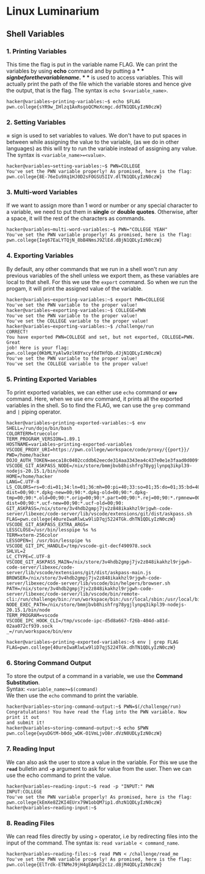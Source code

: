 # Linux Luminarium  
## Shell Variables  

### 1. Printing Variables  
This time the flag is put in the variable name FLAG. We can print the variables by using **echo** command
and by putting a **$** sign before the variable name. **$** is used to access variables. This will actually print the path of the file which the variable
stores and hence give the output, that is the flag. The syntax is `echo $<variable_name>`. 
```
hacker@variables~printing-variables:~$ echo $FLAG
pwn.college{sYR9w_IHlzq1AxRsgoQCMeXcmgc.ddTN1QDLyIzN0czW}
```

### 2. Setting Variables  
**=** sign is used to set variables to values. We don't have to put spaces in between while assigning the value to the variable,
(as we do in other languages) as this will try to run the variable instead of assigning any value.  
The syntax is `<variable_name>=<value>`.  

```
hacker@variables~setting-variables:~$ PWN=COLLEGE
You've set the PWN variable properly! As promised, here is the flag:
pwn.college{8E-76eIu9Xq1HJ0D2sFOGSU5IIV.dlTN1QDLyIzN0czW}
```

### 3. Multi-word Variables  
If we want to assign more than 1 word or number or any special character to a variable, we need to put them 
in **single** or **double quotes**. Otherwise, after a space, it will the rest of the characters as commands.  
```
hacker@variables~multi-word-variables:~$ PWN="COLLEGE YEAH"
You've set the PWN variable properly! As promised, here is the flag:
pwn.college{Ieg67EaLYTQjN_8bB4NmsJ9ZlEd.dBjN1QDLyIzN0czW}
```

### 4. Exporting Variables  
By default, any other commands that we run in a shell won't run any previous variables of the shell unless we export them, as these
variables are local to that shell. For this we use the `export` command. So when we run the progam, it will print the assigned value
of the variable.  
```
hacker@variables~exporting-variables:~$ export PWN=COLLEGE
You've set the PWN variable to the proper value!
hacker@variables~exporting-variables:~$ COLLEGE=PWN
You've set the PWN variable to the proper value!
You've set the COLLEGE variable to the proper value!
hacker@variables~exporting-variables:~$ /challenge/run
CORRECT!
You have exported PWN=COLLEGE and set, but not exported, COLLEGE=PWN. Great 
job! Here is your flag:
pwn.college{0KbMLYyAlw9zlK0YxcyfddTHfQb.dJjN1QDLyIzN0czW}
You've set the PWN variable to the proper value!
You've set the COLLEGE variable to the proper value!
```

### 5. Printing Exported Variables  
To print exported variables, we can either use `echo` command or **`env`** command. Here, when we use env command, it prints all the
exported variables in the shell. So to find the FLAG, we can use the `grep` command and `|` piping operator.
```
hacker@variables~printing-exported-variables:~$ env
SHELL=/run/dojo/bin/bash
COLORTERM=truecolor
TERM_PROGRAM_VERSION=1.89.1
HOSTNAME=variables~printing-exported-variables
VSCODE_PROXY_URI=https://pwn.college/workspace/code/proxy/{{port}}/
PWD=/home/hacker
DOJO_AUTH_TOKEN=aeca18c0402ccddb62eecde314aa3343ea4c437e0e1e3faad0d009ff8a75f31a
VSCODE_GIT_ASKPASS_NODE=/nix/store/bmmjbvb8hishfrg78ygjlynpq3ikpl39-nodejs-20.15.1/bin/node
HOME=/home/hacker
LANG=C.UTF-8
LS_COLORS=rs=0:di=01;34:ln=01;36:mh=00:pi=40;33:so=01;35:do=01;35:bd=40;33;01:cd=40;33;01:or=40;31;01:mi=00:su=37;41:sg=30;43:ca=00:tw=30;42:ow=34;42:st=37;44:ex=01;32:*.7z=01;31:*.ace=01;31:*.alz=01;31:*.apk=01;31:*.arc=01;31:*.arj=01;31:*.bz=01;31:*.bz2=01;31:*.cab=01;31:*.cpio=01;31:*.crate=01;31:*.deb=01;31:*.drpm=01;31:*.dwm=01;31:*.dz=01;31:*.ear=01;31:*.egg=01;31:*.esd=01;31:*.gz=01;31:*.jar=01;31:*.lha=01;31:*.lrz=01;31:*.lz=01;31:*.lz4=01;31:*.lzh=01;31:*.lzma=01;31:*.lzo=01;31:*.pyz=01;31:*.rar=01;31:*.rpm=01;31:*.rz=01;31:*.sar=01;31:*.swm=01;31:*.t7z=01;31:*.tar=01;31:*.taz=01;31:*.tbz=01;31:*.tbz2=01;31:*.tgz=01;31:*.tlz=01;31:*.txz=01;31:*.tz=01;31:*.tzo=01;31:*.tzst=01;31:*.udeb=01;31:*.war=01;31:*.whl=01;31:*.wim=01;31:*.xz=01;31:*.z=01;31:*.zip=01;31:*.zoo=01;31:*.zst=01;31:*.avif=01;35:*.jpg=01;35:*.jpeg=01;35:*.mjpg=01;35:*.mjpeg=01;35:*.gif=01;35:*.bmp=01;35:*.pbm=01;35:*.pgm=01;35:*.ppm=01;35:*.tga=01;35:*.xbm=01;35:*.xpm=01;35:*.tif=01;35:*.tiff=01;35:*.png=01;35:*.svg=01;35:*.svgz=01;35:*.mng=01;35:*.pcx=01;35:*.mov=01;35:*.mpg=01;35:*.mpeg=01;35:*.m2v=01;35:*.mkv=01;35:*.webm=01;35:*.webp=01;35:*.ogm=01;35:*.mp4=01;35:*.m4v=01;35:*.mp4v=01;35:*.vob=01;35:*.qt=01;35:*.nuv=01;35:*.wmv=01;35:*.asf=01;35:*.rm=01;35:*.rmvb=01;35:*.flc=01;35:*.avi=01;35:*.fli=01;35:*.flv=01;35:*.gl=01;35:*.dl=01;35:*.xcf=01;35:*.xwd=01;35:*.yuv=01;35:*.cgm=01;35:*.emf=01;35:*.ogv=01;35:*.ogx=01;35:*.aac=00;36:*.au=00;36:*.flac=00;36:*.m4a=00;36:*.mid=00;36:*.midi=00;36:*.mka=00;36:*.mp3=00;36:*.mpc=00;36:*.ogg=00;36:*.ra=00;36:*.wav=00;36:*.oga=00;36:*.opus=00;36:*.spx=00;36:*.xspf=00;36:*~=00;90:*#=00;90:*.bak=00;90:*.crdownload=00;90:*.dpkg-dist=00;90:*.dpkg-new=00;90:*.dpkg-old=00;90:*.dpkg-tmp=00;90:*.old=00;90:*.orig=00;90:*.part=00;90:*.rej=00;90:*.rpmnew=00;90:*.rpmorig=00;90:*.rpmsave=00;90:*.swp=00;90:*.tmp=00;90:*.ucf-dist=00;90:*.ucf-new=00;90:*.ucf-old=00;90:
GIT_ASKPASS=/nix/store/3v4hdb2gmpj7jv2z848ikakhzl9rjgwh-code-server/libexec/code-server/lib/vscode/extensions/git/dist/askpass.sh
FLAG=pwn.college{40ureIwaRlwLw9liD7qj5224TGk.dhTN1QDLyIzN0czW}
VSCODE_GIT_ASKPASS_EXTRA_ARGS=
LESSCLOSE=/usr/bin/lesspipe %s %s
TERM=xterm-256color
LESSOPEN=| /usr/bin/lesspipe %s
VSCODE_GIT_IPC_HANDLE=/tmp/vscode-git-decf490978.sock
SHLVL=2
LC_CTYPE=C.UTF-8
VSCODE_GIT_ASKPASS_MAIN=/nix/store/3v4hdb2gmpj7jv2z848ikakhzl9rjgwh-code-server/libexec/code-server/lib/vscode/extensions/git/dist/askpass-main.js
BROWSER=/nix/store/3v4hdb2gmpj7jv2z848ikakhzl9rjgwh-code-server/libexec/code-server/lib/vscode/bin/helpers/browser.sh
PATH=/nix/store/3v4hdb2gmpj7jv2z848ikakhzl9rjgwh-code-server/libexec/code-server/lib/vscode/bin/remote-cli:/run/challenge/bin:/run/workspace/bin:/usr/local/sbin:/usr/local/bin:/usr/sbin:/usr/bin:/sbin:/bin
NODE_EXEC_PATH=/nix/store/bmmjbvb8hishfrg78ygjlynpq3ikpl39-nodejs-20.15.1/bin/node
TERM_PROGRAM=vscode
VSCODE_IPC_HOOK_CLI=/tmp/vscode-ipc-d5d8a667-f26b-404d-a81d-02aa072cf939.sock
_=/run/workspace/bin/env

hacker@variables~printing-exported-variables:~$ env | grep FLAG
FLAG=pwn.college{40ureIwaRlwLw9liD7qj5224TGk.dhTN1QDLyIzN0czW}
```

### 6. Storing Command Output  
To store the output of a command in a variable, we use the **Command Substitution**.  
Syntax: `<variable_name>=$(command)`  
We then use the `echo` command to print the variable.  

```
hacker@variables~storing-command-output:~$ PWN=$(/challenge/run)
Congratulations! You have read the flag into the PWN variable. Now print it out 
and submit it!
hacker@variables~storing-command-output:~$ echo $PWN
pwn.college{wyuDGtM-b0do_wDK-O1VmLjvO8r.dVzN0UDLyIzN0czW}
```

### 7. Reading Input  
We can also ask the user to store a value in the variable. For this we use the **`read`** bulletin and **`-p`** argument to ask for value
from the user. Then we can use the echo command to print the value.  

```
hacker@variables~reading-input:~$ read -p "INPUT:" PWN
INPUT:COLLEGE
You've set the PWN variable properly! As promised, here is the flag:
pwn.college{kEmXe8Z2KI4EUrx79W1obQM7ip1.dhzN1QDLyIzN0czW}
hacker@variables~reading-input:~$
```

### 8. Reading Files  
We can read files directly by using `>` operator, i.e by redirecting files into the input of the command. The syntax is: `read variable < command_name`.  

```
hacker@variables~reading-files:~$ read PWN < /challenge/read_me
You've set the PWN variable properly! As promised, here is the flag:
pwn.college{ElTrdk-ETNMeJ9jH4gEAHpE2c1z.dBjM4QDLyIzN0czW}
```

